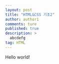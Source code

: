 ```yaml
---
layout: post
title: "HTML&CSS 기초2"
author: author1
comments: ture
published: true
description: >
  abcdefg
tag: HTML
---
```


Hello world!
